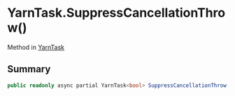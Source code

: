 # YarnTask.SuppressCancellationThrow()

Method in [YarnTask](/docs/api/csharp/yarn.unity.yarntask-1.md)

## Summary



```csharp
public readonly async partial YarnTask<bool> SuppressCancellationThrow()
```

